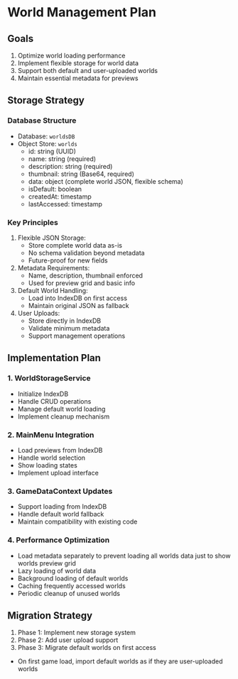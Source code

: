 # World Management Plan

## Goals
1. Optimize world loading performance
2. Implement flexible storage for world data
3. Support both default and user-uploaded worlds
4. Maintain essential metadata for previews

## Storage Strategy

### Database Structure
- Database: `worldsDB`
- Object Store: `worlds`
  - id: string (UUID)
  - name: string (required)
  - description: string (required)
  - thumbnail: string (Base64, required)
  - data: object (complete world JSON, flexible schema)
  - isDefault: boolean
  - createdAt: timestamp
  - lastAccessed: timestamp

### Key Principles
1. Flexible JSON Storage:
   - Store complete world data as-is
   - No schema validation beyond metadata
   - Future-proof for new fields
2. Metadata Requirements:
   - Name, description, thumbnail enforced
   - Used for preview grid and basic info
3. Default World Handling:
   - Load into IndexDB on first access
   - Maintain original JSON as fallback
4. User Uploads:
   - Store directly in IndexDB
   - Validate minimum metadata
   - Support management operations

## Implementation Plan

### 1. WorldStorageService
- Initialize IndexDB
- Handle CRUD operations
- Manage default world loading
- Implement cleanup mechanism

### 2. MainMenu Integration
- Load previews from IndexDB
- Handle world selection
- Show loading states
- Implement upload interface

### 3. GameDataContext Updates
- Support loading from IndexDB
- Handle default world fallback
- Maintain compatibility with existing code

### 4. Performance Optimization
- Load metadata separately to prevent loading all worlds data just to show worlds preview grid
- Lazy loading of world data
- Background loading of default worlds
- Caching frequently accessed worlds
- Periodic cleanup of unused worlds

## Migration Strategy
1. Phase 1: Implement new storage system
2. Phase 2: Add user upload support
3. Phase 3: Migrate default worlds on first access
  - On first game load, import default worlds as if they are user-uploaded worlds

